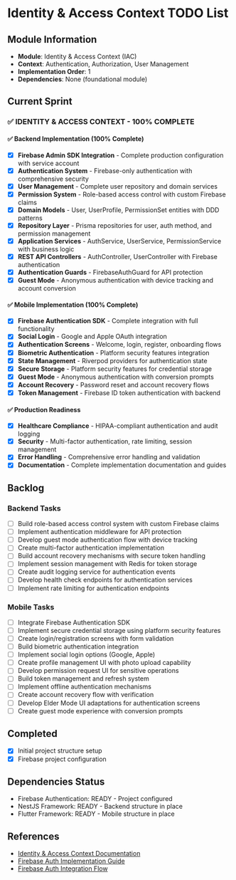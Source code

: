 # Identity & Access Context TODO List

## Module Information

- **Module**: Identity & Access Context (IAC)
- **Context**: Authentication, Authorization, User Management
- **Implementation Order**: 1
- **Dependencies**: None (foundational module)

## Current Sprint

### ✅ IDENTITY & ACCESS CONTEXT - 100% COMPLETE

#### ✅ Backend Implementation (100% Complete)

- [x] **Firebase Admin SDK Integration** - Complete production configuration with service account
- [x] **Authentication System** - Firebase-only authentication with comprehensive security
- [x] **User Management** - Complete user repository and domain services
- [x] **Permission System** - Role-based access control with custom Firebase claims
- [x] **Domain Models** - User, UserProfile, PermissionSet entities with DDD patterns
- [x] **Repository Layer** - Prisma repositories for user, auth method, and permission management
- [x] **Application Services** - AuthService, UserService, PermissionService with business logic
- [x] **REST API Controllers** - AuthController, UserController with Firebase authentication
- [x] **Authentication Guards** - FirebaseAuthGuard for API protection
- [x] **Guest Mode** - Anonymous authentication with device tracking and account conversion

#### ✅ Mobile Implementation (100% Complete)

- [x] **Firebase Authentication SDK** - Complete integration with full functionality
- [x] **Social Login** - Google and Apple OAuth integration
- [x] **Authentication Screens** - Welcome, login, register, onboarding flows
- [x] **Biometric Authentication** - Platform security features integration
- [x] **State Management** - Riverpod providers for authentication state
- [x] **Secure Storage** - Platform security features for credential storage
- [x] **Guest Mode** - Anonymous authentication with conversion prompts
- [x] **Account Recovery** - Password reset and account recovery flows
- [x] **Token Management** - Firebase ID token authentication with backend

#### ✅ Production Readiness

- [x] **Healthcare Compliance** - HIPAA-compliant authentication and audit logging
- [x] **Security** - Multi-factor authentication, rate limiting, session management
- [x] **Error Handling** - Comprehensive error handling and validation
- [x] **Documentation** - Complete implementation documentation and guides

## Backlog

### Backend Tasks

- [ ] Build role-based access control system with custom Firebase claims
- [ ] Implement authentication middleware for API protection
- [ ] Develop guest mode authentication flow with device tracking
- [ ] Create multi-factor authentication implementation
- [ ] Build account recovery mechanisms with secure token handling
- [ ] Implement session management with Redis for token storage
- [ ] Create audit logging service for authentication events
- [ ] Develop health check endpoints for authentication services
- [ ] Implement rate limiting for authentication endpoints

### Mobile Tasks

- [ ] Integrate Firebase Authentication SDK
- [ ] Implement secure credential storage using platform security features
- [ ] Create login/registration screens with form validation
- [ ] Build biometric authentication integration
- [ ] Implement social login options (Google, Apple)
- [ ] Create profile management UI with photo upload capability
- [ ] Develop permission request UI for sensitive operations
- [ ] Build token management and refresh system
- [ ] Implement offline authentication mechanisms
- [ ] Create account recovery flow with verification
- [ ] Develop Elder Mode UI adaptations for authentication screens
- [ ] Create guest mode experience with conversion prompts

## Completed

- [x] Initial project structure setup
- [x] Firebase project configuration

## Dependencies Status

- Firebase Authentication: READY - Project configured
- NestJS Framework: READY - Backend structure in place
- Flutter Framework: READY - Mobile structure in place

## References

- [Identity & Access Context Documentation](./README.md)
- [Firebase Auth Implementation Guide](./firebase-auth-implementation.md)
- [Firebase Auth Integration Flow](./firebase_auth_integration_flow.md)
